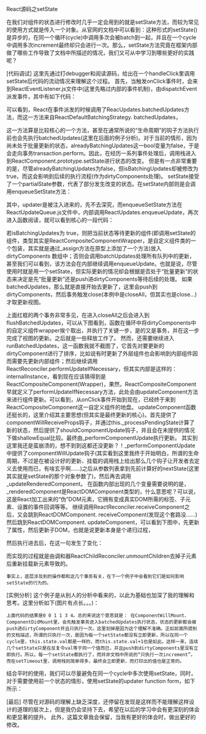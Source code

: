 React源码之setState

在我们对组件的状态进行修改时几乎一定会用到的就是setState方法，而较为常见的使用方式就是传入一个对象。从官网的文档中可以看到：这种形式的setState()是异步的，在同一个循环(cycle)中调用多次会被batch到一起，并且在一个cycle中调用多次increment最终却只会进行一次。那么，setState方法究竟在框架内部做了哪些工作导致了文档中所描述的情况，我们又可从中学习到哪些更好的实践呢？

[代码调试]
这里先通过打debugger和阅读源码，给出在一个handleClick里调用setState后代码的流动情况来理解这个过程。
首先，当触发onClick事件时，会来到ReactEventListener.js文件中(这里先略过内部的事件机制)，由dispatchEvent派发事件，其中有如下代码：

可以看到，React在事件派发的时候调用了ReacUpdates.batchedUpdates方法，而这一方法来自ReactDefaultBatchingStrategy. batchedUpdates，

这一方法算是比较核心的一个方法，甚至在通常所说的“生命周期”的钩子方法执行前也会先执行batchedUpdates(这里在后面的例子分析)。对于当前的情形，因为尚未处于批量更新的状态，alreadyBatchingUpdates这一bool变量为false，于是会走向事务transaction.perform。因此，在经历一系列事件处理后，调用栈进入到ReactComponent.prototype.setState进行状态的改变。
  但是有一点非常重要的是，尽管alreadyBatchingUpdates为false，但isBatchingUpdates却被修改为true，而这会影响到后续的执行流程(作为dirtyComponents处理)。
setState接受了一个partialState参数，代表了部分发生改变的状态。在setState内部则是会调用enqueueSetState方法：

其中，updater是被注入进来的，先不去深究，而enqueueSetState方法在ReactUpdateQueue.js文件中，内部调用ReactUpdates.enqueueUpdate，再次进入函数阅读，就可以看到核心的一段代码：

若isBatchingUpdates为 true，则把当前状态等待更新的组件(即调用setState的组件，类型其实是ReactCompositeComponentWrapper，是自定义组件类的一个包装，其实就是通过_assign方法在原型上添加了一个方法)放入 dirtyComponents 数组中；否则会调用batchUpdates处理所有队列中的更新，甚至我们可以看到，该方法会在内部继续调用enqueueUpdate。也就是说，尽管使用时就是用一个setState，但实际更新的情况却会根据是否处于“批量更新”的状态来决定是先“批量更新”还是push进dirtyComponents等待后续的处理。
    如果batchedUpdates，那么就是直接开始去更新了，这里会push到dirtyComponents，然后事务触发close(本例中是closeAll，但其实也是close…)才取更新视图。

上面红框的两个事务非常多见，在进入closeAll之后会进入到flushBatchedUpdates，可以从下图看到，函数在循环中将dirtyComponents中的自定义组件wrapper挨个取出，并执行了关键一步，是的又是事务，并在这一步完成了视图的更新。之后就是一些释放工作了。
然而，还需要继续进入runBatchedUpdates，这一函数我就不截图了，它首先对要更新的dirtyComponent进行了排序，比如说有时更新了外层组件也会影响到内部组件因而需要先更新内部组件；然后继续调用ReactReconciler.performUpdateIfNecessary，但其实内部是这样的：
internalInstance，看到现在应该猜得到是ReactCompositeComponent(Wrapper)，果然，ReactCompositeComponent早就定义了performUpdateIfNecessary方法，此处会由updateComponent方法来进行组件更新。可以看到，从onClick事件开始到现在，已经终于来到ReactCompositeComponent这一自定义组件的地盘。
updateComponent函数还挺长的，这里介绍其主要思想(但其实是最终更新的核心)。首先提供了componentWillReceiveProps钩子，并通过this._processPendingState计算了新的状态，然后提供了shouldComponentUpdate钩子，并且会在未提供的情况下做shallowEqual比较。最终由_performComponentUpdate执行更新。
其实到这里我还是蛮崩溃的，想不到到这都还没更新？！_performComponentUpdate中提供了componentWillUpdate钩子(其实看到这里我终于开始明白，所谓的生命周期，不过是在被设计好的更新、挂载的调用栈上给出那么几个钩子让开发者去定义去使用而已，有啥玄乎啊……)之后从参数列表拿到先前计算好的nextState(这里其实就是setState的那个对象参数了)，然后再去调用_updateRenderedComponent。
在函数内部出现的几个变量需要说明的是，_renderedComponent是ReactDOMComponent类型的，什么意思呢？可以说，这是React加工出来的“伪”DOM元素，它拥有变成真实DOM所需的标签、子元素、设置的事件回调等等。
继续调用ReactReconciler.receiveComponent之后，又会跳到ReactDOMComponent. receiveComponent(发现这个套路没……)然后跳到ReactDOMComponent. updateComponent，可以看到下图中，先更新了属性，然后更新子DOM，也就是说更新本身是个递归过程，

然后执行进去后，在这一句发生了变化：

而实现的过程就是由调和器ReactChildReconciler.unmountChildren去掉子元素后重新挂载新元素导致的。

    事实上，底层涉及到的操作都和这几个事务有关，在下一个例子中会看到它们是如何影响setState的行为的。


[实例分析]
这个例子是从别人的分析中看来的，以此为基础也加深了我的理解和思考。这里分析如下(图片有点长。。。)：

    上面代码的结果是0 0 1 1 3 4。总的来说这个意思就是： 在ComponentWillMount、ComponentDidMount里，会先触发事务进入batchedUpdates执行状态，状态的更新都会被push进dirtyComponent并且只执行一次。这里划掉是因为这个理解不准确。正如前面所提到的文档描述，所谓的只执行一次，是因为每一个setState都没有立即更新，所以在同一个cycle里，this.state.val都是一样的，而this.state.val+1也是如此。这样一来，连续几个setState只是在反复令val等于同一个值而已，并且push到dirtyComponents里没有立即执行。所以，每一个setState都执行了，而并非文档中所说的“只执行一次increment”。而在setTimeout里，调用栈则简单得多，最终会立即更新，而打印出的值也是正常的。
  结合平时的使用，我们可以尽量避免在同一个cycle中多次使用setState，同时，对于需要使用前一个状态的情形，使用setState的updater function form，如下所示：


[最后]
尽管在对源码的理解上缺乏深度，还停留在发现是这样而不能理解这样设计的道理的层次上，但是我仍会坚持下去，希望在以后的学习中会有更深刻的体会和更显著的提升。
此外，这篇文章我会保留，当我有更好的体会时，做出更好的修改。
